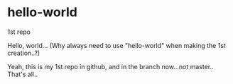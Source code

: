 # hello-world
1st repo

Hello, world... (Why always need to use "hello-world" when making the 1st creation..?)

Yeah, this is my 1st repo in github, and in the branch now...not master..
That's all..
